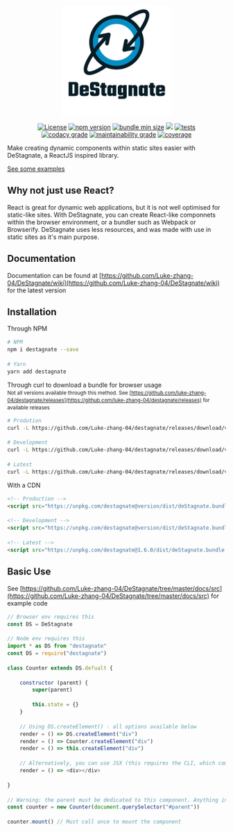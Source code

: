 <div align="center">
    <img width="50%" src="assets/logo.svg" alt="logo">
</div>

<p align="center">
    <a href="https://github.com/Luke-zhang-04/DeStagnate/blob/master/LICENSE"><img src="https://img.shields.io/github/license/luke-zhang-04/destagnate" alt="License"/></a>
    <a href="https://www.npmjs.com/package/destagnate"><img src="https://img.shields.io/npm/v/destagnate?logo=npm" alt="npm version"/></a>
    <a href="https://github.com/Luke-zhang-04/DeStagnate/blob/master/dist/deStagnate.bundle.min.js"><img src="https://img.shields.io/github/size/luke-zhang-04/DeStagnate/dist/deStagnate.bundle.min.js?label=deStagnate.bundle.min.js" alt="bundle min size"></a>
    <a href="https://www.npmjs.com/package/destagnate"><img src="https://img.shields.io/npm/dt/destagnate"/></a>
    <a href="https://github.com/Luke-zhang-04/DeStagnate/actions?query=workflow%3A%22Node.js+CI%22"><img src="https://img.shields.io/github/workflow/status/Luke-zhang-04/DeStagnate/Node.js%20CI/master?label=Tests&logo=github" alt="tests"/></a>
    <br/>
    <a href="http://app.codacy.com/manual/luke.zhang2004/DeStagnate/dashboard"><img src="https://img.shields.io/codacy/grade/a59860e39a224bc3970e7e050a1be617?logo=codacy" alt="codacy grade"></a>
    <a href="https://codeclimate.com/github/Luke-zhang-04/DeStagnate/maintainability"><img src="https://api.codeclimate.com/v1/badges/a4e072a738b46c76393b/maintainability" alt="maintainability grade"/></a>
    <a href="https://codeclimate.com/github/Luke-zhang-04/DeStagnate/test_coverage"><img src="https://api.codeclimate.com/v1/badges/a4e072a738b46c76393b/test_coverage" alt="coverage"/></a>
</p>

Make creating dynamic components within static sites easier with DeStagnate, a ReactJS inspired library.

[See some examples](https://luke-zhang-04.github.io/DeStagnate/)

## Why not just use React?
React is great for dynamic web applications, but it is not well optimised for static-like sites. With DeStagnate, you can create React-like componnets within the browser environment, or a bundler such as Webpack or Browserify. DeStagnate uses less resources, and was made with use in static sites as it's main purpose.

## Documentation
Documentation can be found at [https://github.com/Luke-zhang-04/DeStagnate/wiki](https://github.com/Luke-zhang-04/DeStagnate/wiki) for the latest version

## Installation
Through NPM
```bash
# NPM
npm i destagnate --save

# Yarn
yarn add destagnate
```

Through curl to download a bundle for browser usage<br/>
<small>Not all versions available through this method. See [https://github.com/luke-zhang-04/destagnate/releases](https://github.com/luke-zhang-04/destagnate/releases) for available releases</small>

```bash
# Prodution
curl -L https://github.com/Luke-zhang-04/destagnate/releases/download/v<VERSION_NAME>/destagnate.bundle.min.js -O destagnate.bundle.min.js

# Development
curl -L https://github.com/Luke-zhang-04/destagnate/releases/download/v<VERSION_NAME>/destagnate.bundle.js -O destagnate.bundle.js

# Latest
curl -L https://github.com/Luke-zhang-04/destagnate/releases/download/v1.6.0/destagnate.bundle.js -O destagnate.bundle.js
```

With a CDN
```html
<!-- Production -->
<script src="https://unpkg.com/destagnate@version/dist/deStagnate.bundle.min.js"></script>

<!-- Development -->
<script src="https://unpkg.com/destagnate@version/dist/deStagnate.bundle.js"></script>

<!-- Latest -->
<script src="https://unpkg.com/destagnate@1.6.0/dist/deStagnate.bundle.min.js"></script>
```

## Basic Use
See [https://github.com/Luke-zhang-04/DeStagnate/tree/master/docs/src](https://github.com/Luke-zhang-04/DeStagnate/tree/master/docs/src) for example code
```js
// Browser env requires this
const DS = DeStagnate

// Node env requires this
import * as DS from "destagnate"
const DS = require("destagnate")

class Counter extends DS.defualt {

    constructor (parent) {
        super(parent)

        this.state = {}
    }

    // Using DS.createElement() - all options available below
    render = () => DS.createElement("div")
    render = () => Counter.createElement("div")
    render = () => this.createElement("div")

    // Alternatively, you can use JSX (this requires the CLI, which comes with this package)
    render = () => <div></div>

}

// Warning: the parent must be dedicated to this component. Anything inside the parent will be removed on muatation
const counter = new Counter(document.querySelector("#parent"))

counter.mount() // Must call once to mount the component
```
